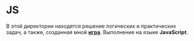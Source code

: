 # JS

В этой директории находятся решение логических и практических задач, а также, созданная мной **[игра](https://github.com/segakuz/repository/tree/master/JS/myGame%20-%20THE%20HEADSHOOTER)**.
Выполнение на языке **JavaScript**.
